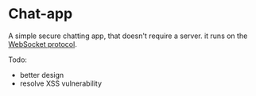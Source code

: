 # Chat-app
A simple secure chatting app, that doesn't require a server. it runs on the [WebSocket protocol](https://en.wikipedia.org/wiki/WebSocket).

Todo:
* better design
* resolve XSS vulnerability
